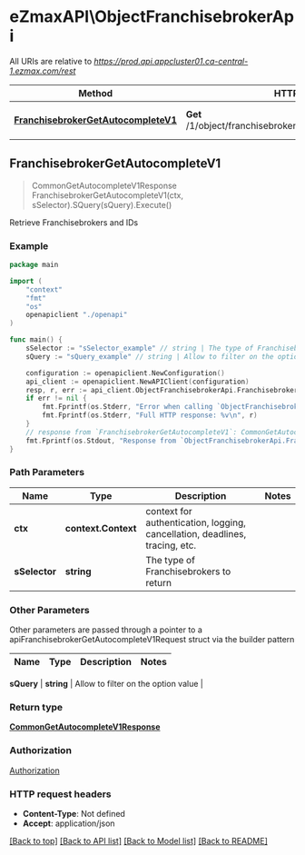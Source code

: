 # eZmaxAPI\ObjectFranchisebrokerApi

All URIs are relative to *https://prod.api.appcluster01.ca-central-1.ezmax.com/rest*

Method | HTTP request | Description
------------- | ------------- | -------------
[**FranchisebrokerGetAutocompleteV1**](ObjectFranchisebrokerApi.md#FranchisebrokerGetAutocompleteV1) | **Get** /1/object/franchisebroker/getAutocomplete/{sSelector} | Retrieve Franchisebrokers and IDs



## FranchisebrokerGetAutocompleteV1

> CommonGetAutocompleteV1Response FranchisebrokerGetAutocompleteV1(ctx, sSelector).SQuery(sQuery).Execute()

Retrieve Franchisebrokers and IDs



### Example

```go
package main

import (
    "context"
    "fmt"
    "os"
    openapiclient "./openapi"
)

func main() {
    sSelector := "sSelector_example" // string | The type of Franchisebrokers to return
    sQuery := "sQuery_example" // string | Allow to filter on the option value (optional)

    configuration := openapiclient.NewConfiguration()
    api_client := openapiclient.NewAPIClient(configuration)
    resp, r, err := api_client.ObjectFranchisebrokerApi.FranchisebrokerGetAutocompleteV1(context.Background(), sSelector).SQuery(sQuery).Execute()
    if err != nil {
        fmt.Fprintf(os.Stderr, "Error when calling `ObjectFranchisebrokerApi.FranchisebrokerGetAutocompleteV1``: %v\n", err)
        fmt.Fprintf(os.Stderr, "Full HTTP response: %v\n", r)
    }
    // response from `FranchisebrokerGetAutocompleteV1`: CommonGetAutocompleteV1Response
    fmt.Fprintf(os.Stdout, "Response from `ObjectFranchisebrokerApi.FranchisebrokerGetAutocompleteV1`: %v\n", resp)
}
```

### Path Parameters


Name | Type | Description  | Notes
------------- | ------------- | ------------- | -------------
**ctx** | **context.Context** | context for authentication, logging, cancellation, deadlines, tracing, etc.
**sSelector** | **string** | The type of Franchisebrokers to return | 

### Other Parameters

Other parameters are passed through a pointer to a apiFranchisebrokerGetAutocompleteV1Request struct via the builder pattern


Name | Type | Description  | Notes
------------- | ------------- | ------------- | -------------

 **sQuery** | **string** | Allow to filter on the option value | 

### Return type

[**CommonGetAutocompleteV1Response**](CommonGetAutocompleteV1Response.md)

### Authorization

[Authorization](../README.md#Authorization)

### HTTP request headers

- **Content-Type**: Not defined
- **Accept**: application/json

[[Back to top]](#) [[Back to API list]](../README.md#documentation-for-api-endpoints)
[[Back to Model list]](../README.md#documentation-for-models)
[[Back to README]](../README.md)

